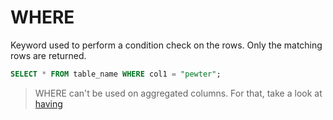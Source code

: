 # WHERE
Keyword used to perform a condition check on the rows. Only the matching rows are returned.
```SQL
SELECT * FROM table_name WHERE col1 = "pewter";
```

>WHERE can't be used on aggregated columns. For that, take a look at [having](012-having.md)